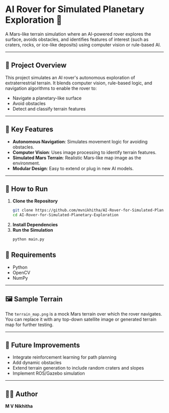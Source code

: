 # AI Rover for Simulated Planetary Exploration 🚀

A Mars-like terrain simulation where an AI-powered rover explores the surface, avoids obstacles, and identifies features of interest (such as craters, rocks, or ice-like deposits) using computer vision or rule-based AI.

---

## 🌌 Project Overview

This project simulates an AI rover's autonomous exploration of extraterrestrial terrain. It blends computer vision, rule-based logic, and navigation algorithms to enable the rover to:
- Navigate a planetary-like surface
- Avoid obstacles
- Detect and classify terrain features

---

## 🧠 Key Features

- **Autonomous Navigation**: Simulates movement logic for avoiding obstacles.
- **Computer Vision**: Uses image processing to identify terrain features.
- **Simulated Mars Terrain**: Realistic Mars-like map image as the environment.
- **Modular Design**: Easy to extend or plug in new AI models.

---

## 🚀 How to Run

1. **Clone the Repository**  
   ```bash
   git clone https://github.com/mvnikhitha/AI-Rover-for-Simulated-Planetary-Exploration.git
   cd AI-Rover-for-Simulated-Planetary-Exploration
2. **Install Dependencies**
3. **Run the Simulation**
   ```bash
   python main.py
## 🧾 Requirements
- Python  
- OpenCV  
- NumPy  

---

## 🖼️ Sample Terrain

The `terrain_map.png` is a mock Mars terrain over which the rover navigates.  
You can replace it with any top-down satellite image or generated terrain map for further testing.

---

## 📌 Future Improvements

- Integrate reinforcement learning for path planning  
- Add dynamic obstacles  
- Extend terrain generation to include random craters and slopes  
- Implement ROS/Gazebo simulation

---
## 👩‍💻 Author

**M V Nikhitha**  

